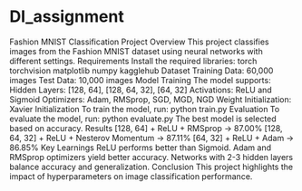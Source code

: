 # Dl_assignment
Fashion MNIST Classification Project
Overview
This project classifies images from the Fashion MNIST dataset using neural networks with different settings.
Requirements
Install the required libraries:
torch
torchvision
matplotlib
numpy
kagglehub
Dataset
Training Data: 60,000 images
Test Data: 10,000 images
Model Training
The model supports:
Hidden Layers: [128, 64], [128, 64, 32], [64, 32]
Activations: ReLU and Sigmoid
Optimizers: Adam, RMSprop, SGD, MGD, NGD
Weight Initialization: Xavier Initialization
To train the model, run:
python train.py
Evaluation
To evaluate the model, run:
python evaluate.py
The best model is selected based on accuracy.
Results
[128, 64] + ReLU + RMSprop → 87.00%
[128, 64, 32] + ReLU + Nesterov Momentum → 87.11%
[64, 32] + ReLU + Adam → 86.85%
Key Learnings
ReLU performs better than Sigmoid.
Adam and RMSprop optimizers yield better accuracy.
Networks with 2-3 hidden layers balance accuracy and generalization.
Conclusion
This project highlights the impact of hyperparameters on image classification performance.
